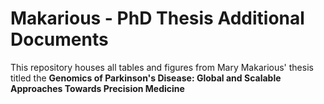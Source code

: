 # Makarious - PhD Thesis Additional Documents 

This repository houses all tables and figures from Mary Makarious' thesis titled the **Genomics of Parkinson's Disease: Global and Scalable Approaches Towards Precision Medicine**
